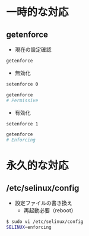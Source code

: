 # 一時的な対応
## getenforce
- 現在の設定確認
```sh
getenforce
```
- 無効化
```sh
setenforce 0

getenforce
# Permissive
```
- 有効化
```sh
setenforce 1

getenforce
# Enforcing
```

# 永久的な対応
## /etc/selinux/config
- 設定ファイルの書き換え
  - 再起動必要（reboot）
```sh
$ sudo vi /etc/selinux/config
SELINUX=enforcing

```
